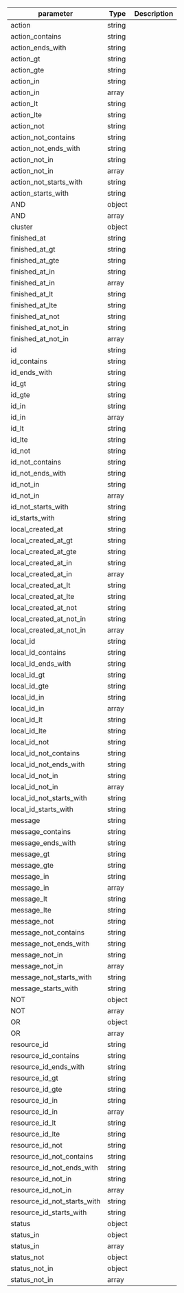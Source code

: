 | parameter | Type | Description |
| ----------- | ----------- |----------- |
| action  |  string  |    |
| action_contains  |  string  |    |
| action_ends_with  |  string  |    |
| action_gt  |  string  |    |
| action_gte  |  string  |    |
| action_in  |  string  |    |
| action_in  |  array  |    |
| action_lt  |  string  |    |
| action_lte  |  string  |    |
| action_not  |  string  |    |
| action_not_contains  |  string  |    |
| action_not_ends_with  |  string  |    |
| action_not_in  |  string  |    |
| action_not_in  |  array  |    |
| action_not_starts_with  |  string  |    |
| action_starts_with  |  string  |    |
| AND  |  object  |    |
| AND  |  array  |    |
| cluster  |  object  |    |
| finished_at  |  string  |    |
| finished_at_gt  |  string  |    |
| finished_at_gte  |  string  |    |
| finished_at_in  |  string  |    |
| finished_at_in  |  array  |    |
| finished_at_lt  |  string  |    |
| finished_at_lte  |  string  |    |
| finished_at_not  |  string  |    |
| finished_at_not_in  |  string  |    |
| finished_at_not_in  |  array  |    |
| id  |  string  |    |
| id_contains  |  string  |    |
| id_ends_with  |  string  |    |
| id_gt  |  string  |    |
| id_gte  |  string  |    |
| id_in  |  string  |    |
| id_in  |  array  |    |
| id_lt  |  string  |    |
| id_lte  |  string  |    |
| id_not  |  string  |    |
| id_not_contains  |  string  |    |
| id_not_ends_with  |  string  |    |
| id_not_in  |  string  |    |
| id_not_in  |  array  |    |
| id_not_starts_with  |  string  |    |
| id_starts_with  |  string  |    |
| local_created_at  |  string  |    |
| local_created_at_gt  |  string  |    |
| local_created_at_gte  |  string  |    |
| local_created_at_in  |  string  |    |
| local_created_at_in  |  array  |    |
| local_created_at_lt  |  string  |    |
| local_created_at_lte  |  string  |    |
| local_created_at_not  |  string  |    |
| local_created_at_not_in  |  string  |    |
| local_created_at_not_in  |  array  |    |
| local_id  |  string  |    |
| local_id_contains  |  string  |    |
| local_id_ends_with  |  string  |    |
| local_id_gt  |  string  |    |
| local_id_gte  |  string  |    |
| local_id_in  |  string  |    |
| local_id_in  |  array  |    |
| local_id_lt  |  string  |    |
| local_id_lte  |  string  |    |
| local_id_not  |  string  |    |
| local_id_not_contains  |  string  |    |
| local_id_not_ends_with  |  string  |    |
| local_id_not_in  |  string  |    |
| local_id_not_in  |  array  |    |
| local_id_not_starts_with  |  string  |    |
| local_id_starts_with  |  string  |    |
| message  |  string  |    |
| message_contains  |  string  |    |
| message_ends_with  |  string  |    |
| message_gt  |  string  |    |
| message_gte  |  string  |    |
| message_in  |  string  |    |
| message_in  |  array  |    |
| message_lt  |  string  |    |
| message_lte  |  string  |    |
| message_not  |  string  |    |
| message_not_contains  |  string  |    |
| message_not_ends_with  |  string  |    |
| message_not_in  |  string  |    |
| message_not_in  |  array  |    |
| message_not_starts_with  |  string  |    |
| message_starts_with  |  string  |    |
| NOT  |  object  |    |
| NOT  |  array  |    |
| OR  |  object  |    |
| OR  |  array  |    |
| resource_id  |  string  |    |
| resource_id_contains  |  string  |    |
| resource_id_ends_with  |  string  |    |
| resource_id_gt  |  string  |    |
| resource_id_gte  |  string  |    |
| resource_id_in  |  string  |    |
| resource_id_in  |  array  |    |
| resource_id_lt  |  string  |    |
| resource_id_lte  |  string  |    |
| resource_id_not  |  string  |    |
| resource_id_not_contains  |  string  |    |
| resource_id_not_ends_with  |  string  |    |
| resource_id_not_in  |  string  |    |
| resource_id_not_in  |  array  |    |
| resource_id_not_starts_with  |  string  |    |
| resource_id_starts_with  |  string  |    |
| status  |  object  |    |
| status_in  |  object  |    |
| status_in  |  array  |    |
| status_not  |  object  |    |
| status_not_in  |  object  |    |
| status_not_in  |  array  |    |